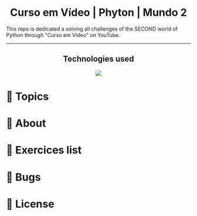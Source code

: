 <h1 align="center"> Curso em Vídeo | Phyton | Mundo 2 </h1>
<p> This repo is dedicated a solving all challenges of the SECOND world of Python through "Curso em Vídeo" on YouTube. </p>

---

<h2 align="center">Technologies used</h2>
<p align="center">
  <a href="https://www.python.org/about/">
    <img src="https://img.shields.io/badge/Python-3.9.7-purple">
  </a>
</p>
  
# :pushpin: Topics
# :rocket: About
# :memo: Exercices list
# :bug: Bugs
# :closed_book: License

